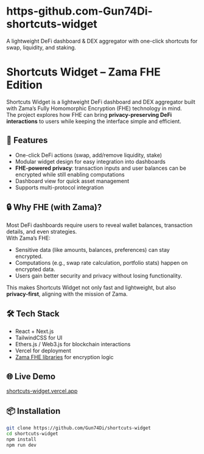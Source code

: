 # https-github.com-Gun74Di-shortcuts-widget
A lightweight DeFi dashboard &amp; DEX aggregator with one-click shortcuts for swap, liquidity, and staking.
# Shortcuts Widget – Zama FHE Edition

Shortcuts Widget is a lightweight DeFi dashboard and DEX aggregator built with Zama’s Fully Homomorphic Encryption (FHE) technology in mind.  
The project explores how FHE can bring **privacy-preserving DeFi interactions** to users while keeping the interface simple and efficient.

## 🚀 Features
- One-click DeFi actions (swap, add/remove liquidity, stake)
- Modular widget design for easy integration into dashboards
- **FHE-powered privacy**: transaction inputs and user balances can be encrypted while still enabling computations
- Dashboard view for quick asset management
- Supports multi-protocol integration

## 🔒 Why FHE (with Zama)?
Most DeFi dashboards require users to reveal wallet balances, transaction details, and even strategies.  
With Zama’s FHE:
- Sensitive data (like amounts, balances, preferences) can stay encrypted.
- Computations (e.g., swap rate calculation, portfolio stats) happen on encrypted data.
- Users gain better security and privacy without losing functionality.

This makes Shortcuts Widget not only fast and lightweight, but also **privacy-first**, aligning with the mission of Zama.

## 🛠️ Tech Stack
- React + Next.js
- TailwindCSS for UI
- Ethers.js / Web3.js for blockchain interactions
- Vercel for deployment
- [Zama FHE libraries](https://github.com/zama-ai) for encryption logic

## 🌐 Live Demo
[shortcuts-widget.vercel.app](https://shortcuts-widget.vercel.app/)

## 📦 Installation
```bash
git clone https://github.com/Gun74Di/shortcuts-widget
cd shortcuts-widget
npm install
npm run dev
